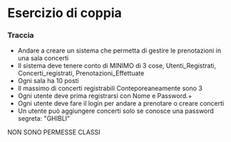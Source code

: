 <h1 align="left"> Esercizio di coppia </h1>
<h3 align="left">Traccia </h3>
<p align="left"> 
  
- Andare a creare un sistema che permetta di gestire le prenotazioni in una sala concerti
- Il sistema deve tenere conto di MINIMO di 3 cose, Utenti_Registrati, Concerti_registrati, Prenotazioni_Effettuate
- Ogni sala ha 10 posti
- Il massimo di concerti registrabili Conteporeaneamente sono 3
- Ogni utente deve prima registrarsi con Nome e Password.+
- Ogni utente deve fare il login per andare a prenotare o creare concerti
- Un utente può aggiungere concerti solo se conosce una password segreta: "GHIBLI"


NON SONO PERMESSE CLASSI
</p>
